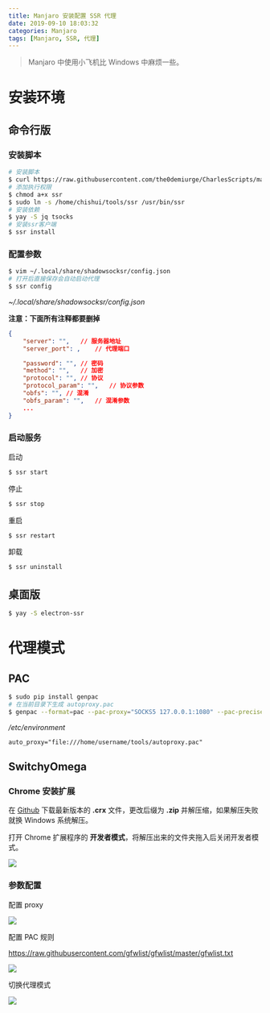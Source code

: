 ```yaml
---
title: Manjaro 安装配置 SSR 代理
date: 2019-09-10 18:03:32
categories: Manjaro
tags: [Manjaro, SSR, 代理]
---
```


> Manjaro 中使用小飞机比 Windows 中麻烦一些。

# 安装环境

## 命令行版

### 安装脚本

```bash
# 安装脚本
$ curl https://raw.githubusercontent.com/the0demiurge/CharlesScripts/master/charles/bin/ssr -o "ssr"
# 添加执行权限
$ chmod a+x ssr
$ sudo ln -s /home/chishui/tools/ssr /usr/bin/ssr
# 安装依赖
$ yay -S jq tsocks
# 安装ssr客户端
$ ssr install
```

### 配置参数

```bash
$ vim ~/.local/share/shadowsocksr/config.json
# 打开后直接保存会自动启动代理
$ ssr config
```

*~/.local/share/shadowsocksr/config.json*

**注意：下面所有注释都要删掉**

```json
{
    "server": "",	// 服务器地址
    "server_port": ,	// 代理端口

    "password": "",	// 密码
    "method": "",	// 加密
    "protocol": "",	// 协议
    "protocol_param": "",	// 协议参数
    "obfs": "",	// 混淆
    "obfs_param": "",	// 混淆参数
	...
}
```

### 启动服务

启动

```bash
$ ssr start
```

停止

```bash
$ ssr stop
```

重启

```bash
$ ssr restart
```

卸载

```bash
$ ssr uninstall
```

## 桌面版

```bash
$ yay -S electron-ssr
```

# 代理模式

## PAC

```bash
$ sudo pip install genpac
# 在当前目录下生成 autoproxy.pac
$ genpac --format=pac --pac-proxy="SOCKS5 127.0.0.1:1080" --pac-precise --output="autoproxy.pac"
```

*/etc/environment*

```
auto_proxy="file:///home/username/tools/autoproxy.pac"
```

## SwitchyOmega

### Chrome 安装扩展

在 [Github](https://github.com/FelisCatus/SwitchyOmega) 下载最新版本的 **.crx** 文件，更改后缀为 **.zip** 并解压缩，如果解压失败就换 Windows 系统解压。

打开 Chrome 扩展程序的 **开发者模式**，将解压出来的文件夹拖入后关闭开发者模式。

![](https://cdn.waixiwai.com/images/20191107135814.png)

### 参数配置

配置 proxy

![](https://cdn.waixiwai.com/images/20191107140137.png)

配置 PAC 规则

https://raw.githubusercontent.com/gfwlist/gfwlist/master/gfwlist.txt

![](https://cdn.waixiwai.com/images/20191107143353.png)

切换代理模式

![](https://cdn.waixiwai.com/images/20191107152838.png)